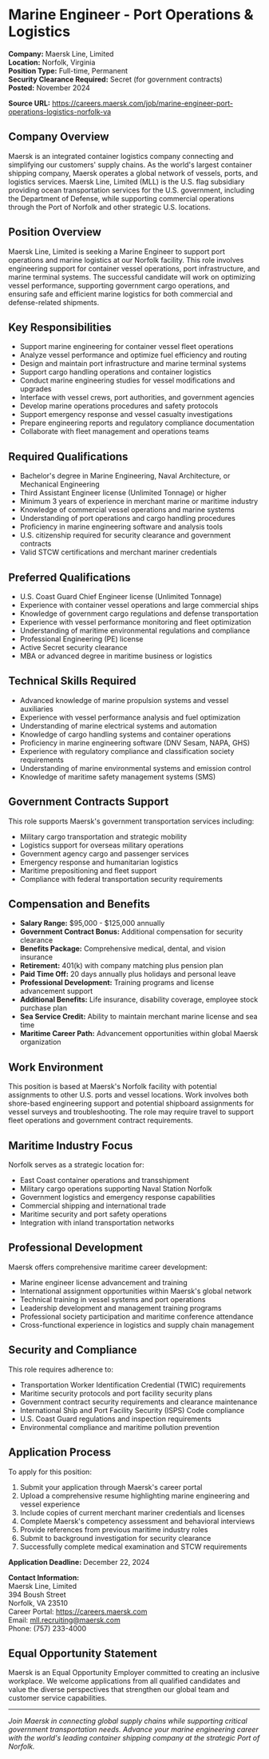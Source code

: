 # Marine Engineer - Port Operations & Logistics

**Company:** Maersk Line, Limited  
**Location:** Norfolk, Virginia  
**Position Type:** Full-time, Permanent  
**Security Clearance Required:** Secret (for government contracts)  
**Posted:** November 2024  

**Source URL:** https://careers.maersk.com/job/marine-engineer-port-operations-logistics-norfolk-va

## Company Overview

Maersk is an integrated container logistics company connecting and simplifying our customers' supply chains. As the world's largest container shipping company, Maersk operates a global network of vessels, ports, and logistics services. Maersk Line, Limited (MLL) is the U.S. flag subsidiary providing ocean transportation services for the U.S. government, including the Department of Defense, while supporting commercial operations through the Port of Norfolk and other strategic U.S. locations.

## Position Overview

Maersk Line, Limited is seeking a Marine Engineer to support port operations and marine logistics at our Norfolk facility. This role involves engineering support for container vessel operations, port infrastructure, and marine terminal systems. The successful candidate will work on optimizing vessel performance, supporting government cargo operations, and ensuring safe and efficient marine logistics for both commercial and defense-related shipments.

## Key Responsibilities

- Support marine engineering for container vessel fleet operations
- Analyze vessel performance and optimize fuel efficiency and routing
- Design and maintain port infrastructure and marine terminal systems
- Support cargo handling operations and container logistics
- Conduct marine engineering studies for vessel modifications and upgrades
- Interface with vessel crews, port authorities, and government agencies
- Develop marine operations procedures and safety protocols
- Support emergency response and vessel casualty investigations
- Prepare engineering reports and regulatory compliance documentation
- Collaborate with fleet management and operations teams

## Required Qualifications

- Bachelor's degree in Marine Engineering, Naval Architecture, or Mechanical Engineering
- Third Assistant Engineer license (Unlimited Tonnage) or higher
- Minimum 3 years of experience in merchant marine or maritime industry
- Knowledge of commercial vessel operations and marine systems
- Understanding of port operations and cargo handling procedures
- Proficiency in marine engineering software and analysis tools
- U.S. citizenship required for security clearance and government contracts
- Valid STCW certifications and merchant mariner credentials

## Preferred Qualifications

- U.S. Coast Guard Chief Engineer license (Unlimited Tonnage)
- Experience with container vessel operations and large commercial ships
- Knowledge of government cargo regulations and defense transportation
- Experience with vessel performance monitoring and fleet optimization
- Understanding of maritime environmental regulations and compliance
- Professional Engineering (PE) license
- Active Secret security clearance
- MBA or advanced degree in maritime business or logistics

## Technical Skills Required

- Advanced knowledge of marine propulsion systems and vessel auxiliaries
- Experience with vessel performance analysis and fuel optimization
- Understanding of marine electrical systems and automation
- Knowledge of cargo handling systems and container operations
- Proficiency in marine engineering software (DNV Sesam, NAPA, GHS)
- Experience with regulatory compliance and classification society requirements
- Understanding of marine environmental systems and emission control
- Knowledge of maritime safety management systems (SMS)

## Government Contracts Support

This role supports Maersk's government transportation services including:
- Military cargo transportation and strategic mobility
- Logistics support for overseas military operations
- Government agency cargo and passenger services
- Emergency response and humanitarian logistics
- Maritime prepositioning and fleet support
- Compliance with federal transportation security requirements

## Compensation and Benefits

- **Salary Range:** $95,000 - $125,000 annually
- **Government Contract Bonus:** Additional compensation for security clearance
- **Benefits Package:** Comprehensive medical, dental, and vision insurance
- **Retirement:** 401(k) with company matching plus pension plan
- **Paid Time Off:** 20 days annually plus holidays and personal leave
- **Professional Development:** Training programs and license advancement support
- **Additional Benefits:** Life insurance, disability coverage, employee stock purchase plan
- **Sea Service Credit:** Ability to maintain merchant marine license and sea time
- **Maritime Career Path:** Advancement opportunities within global Maersk organization

## Work Environment

This position is based at Maersk's Norfolk facility with potential assignments to other U.S. ports and vessel locations. Work involves both shore-based engineering support and potential shipboard assignments for vessel surveys and troubleshooting. The role may require travel to support fleet operations and government contract requirements.

## Maritime Industry Focus

Norfolk serves as a strategic location for:
- East Coast container operations and transshipment
- Military cargo operations supporting Naval Station Norfolk
- Government logistics and emergency response capabilities
- Commercial shipping and international trade
- Maritime security and port safety operations
- Integration with inland transportation networks

## Professional Development

Maersk offers comprehensive maritime career development:
- Marine engineer license advancement and training
- International assignment opportunities within Maersk's global network
- Technical training in vessel systems and port operations
- Leadership development and management training programs
- Professional society participation and maritime conference attendance
- Cross-functional experience in logistics and supply chain management

## Security and Compliance

This role requires adherence to:
- Transportation Worker Identification Credential (TWIC) requirements
- Maritime security protocols and port facility security plans
- Government contract security requirements and clearance maintenance
- International Ship and Port Facility Security (ISPS) Code compliance
- U.S. Coast Guard regulations and inspection requirements
- Environmental compliance and maritime pollution prevention

## Application Process

To apply for this position:

1. Submit your application through Maersk's career portal
2. Upload a comprehensive resume highlighting marine engineering and vessel experience
3. Include copies of current merchant mariner credentials and licenses
4. Complete Maersk's competency assessment and behavioral interviews
5. Provide references from previous maritime industry roles
6. Submit to background investigation for security clearance
7. Successfully complete medical examination and STCW requirements

**Application Deadline:** December 22, 2024

**Contact Information:**  
Maersk Line, Limited  
394 Boush Street  
Norfolk, VA 23510  
Career Portal: https://careers.maersk.com  
Email: mll.recruiting@maersk.com  
Phone: (757) 233-4000

## Equal Opportunity Statement

Maersk is an Equal Opportunity Employer committed to creating an inclusive workplace. We welcome applications from all qualified candidates and value the diverse perspectives that strengthen our global team and customer service capabilities.

---

*Join Maersk in connecting global supply chains while supporting critical government transportation needs. Advance your marine engineering career with the world's leading container shipping company at the strategic Port of Norfolk.*